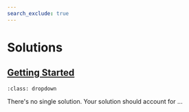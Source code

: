 ```yaml
---
search_exclude: true
---
```


# Solutions

## [Getting Started](getting_started)

```{solution-start} spotpop
:class: dropdown
```

There's no single solution. Your solution should account for ... 

```{solution-end}
```